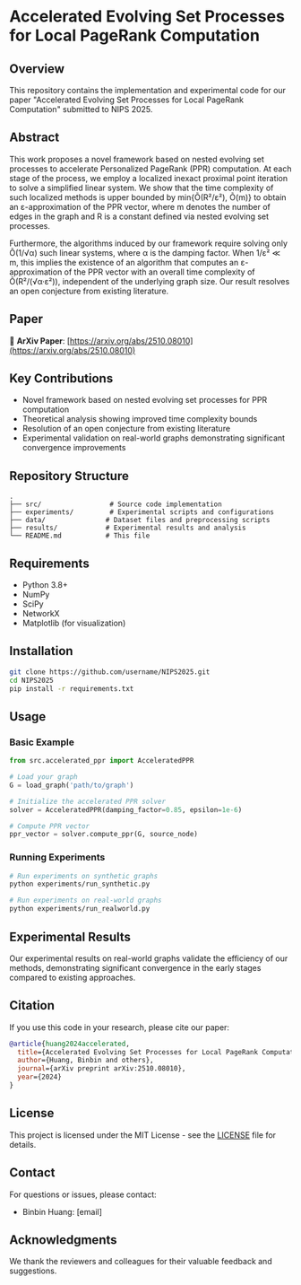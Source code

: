 # Accelerated Evolving Set Processes for Local PageRank Computation

## Overview

This repository contains the implementation and experimental code for our paper "Accelerated Evolving Set Processes for Local PageRank Computation" submitted to NIPS 2025.

## Abstract

This work proposes a novel framework based on nested evolving set processes to accelerate Personalized PageRank (PPR) computation. At each stage of the process, we employ a localized inexact proximal point iteration to solve a simplified linear system. We show that the time complexity of such localized methods is upper bounded by min{Õ(R²/ε²), Õ(m)} to obtain an ε-approximation of the PPR vector, where m denotes the number of edges in the graph and R is a constant defined via nested evolving set processes.

Furthermore, the algorithms induced by our framework require solving only Õ(1/√α) such linear systems, where α is the damping factor. When 1/ε² ≪ m, this implies the existence of an algorithm that computes an ε-approximation of the PPR vector with an overall time complexity of Õ(R²/(√α·ε²)), independent of the underlying graph size. Our result resolves an open conjecture from existing literature.

## Paper

📄 **ArXiv Paper**: [https://arxiv.org/abs/2510.08010](https://arxiv.org/abs/2510.08010)

## Key Contributions

- Novel framework based on nested evolving set processes for PPR computation
- Theoretical analysis showing improved time complexity bounds
- Resolution of an open conjecture from existing literature
- Experimental validation on real-world graphs demonstrating significant convergence improvements

## Repository Structure

```
.
├── src/                 # Source code implementation
├── experiments/         # Experimental scripts and configurations
├── data/               # Dataset files and preprocessing scripts
├── results/            # Experimental results and analysis
└── README.md           # This file
```

## Requirements

- Python 3.8+
- NumPy
- SciPy
- NetworkX
- Matplotlib (for visualization)

## Installation

```bash
git clone https://github.com/username/NIPS2025.git
cd NIPS2025
pip install -r requirements.txt
```

## Usage

### Basic Example

```python
from src.accelerated_ppr import AcceleratedPPR

# Load your graph
G = load_graph('path/to/graph')

# Initialize the accelerated PPR solver
solver = AcceleratedPPR(damping_factor=0.85, epsilon=1e-6)

# Compute PPR vector
ppr_vector = solver.compute_ppr(G, source_node)
```

### Running Experiments

```bash
# Run experiments on synthetic graphs
python experiments/run_synthetic.py

# Run experiments on real-world graphs
python experiments/run_realworld.py
```

## Experimental Results

Our experimental results on real-world graphs validate the efficiency of our methods, demonstrating significant convergence in the early stages compared to existing approaches.

## Citation

If you use this code in your research, please cite our paper:

```bibtex
@article{huang2024accelerated,
  title={Accelerated Evolving Set Processes for Local PageRank Computation},
  author={Huang, Binbin and others},
  journal={arXiv preprint arXiv:2510.08010},
  year={2024}
}
```

## License

This project is licensed under the MIT License - see the [LICENSE](LICENSE) file for details.

## Contact

For questions or issues, please contact:
- Binbin Huang: [email]

## Acknowledgments

We thank the reviewers and colleagues for their valuable feedback and suggestions.